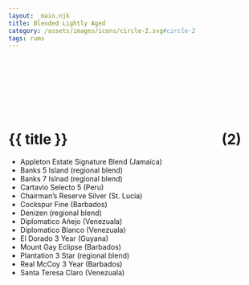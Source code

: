 ```yaml
---
layout: _main.njk
title: Blended Lightly Aged
category: /assets/images/icons/circle-2.svg#circle-2
tags: rums
---
```

<!-- markdownlint-disable MD025 -->
# {{ title }}&nbsp;<icon-l space="1em"><span class="with-icon"><svg><use href="/assets/images/icons/circle-2.svg#circle-2"></use></svg><span class="sr-only">(2)</span></span></icon-l>
<!-- markdownlint-disable MD025 -->

* Appleton Estate Signature Blend (Jamaica)
* Banks 5 Island (regional blend)
* Banks 7 Islnad (regional blend)
* Cartavio Selecto 5 (Peru)
* Chairman&rsquo;s Reserve Silver (St. Lucia)
* Cockspur Fine (Barbados)
* Denizen (regional blend)
* Diplomatico Añejo (Venezuala)
* Diplomatico Blanco (Venezuala)
* El Dorado 3 Year (Guyana)
* Mount Gay Eclipse (Barbados)
* Plantation 3 Star (regional blend)
* Real McCoy 3 Year (Barbados)
* Santa Teresa Claro (Venezuala)
